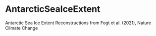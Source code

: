 # AntarcticSeaIceExtent
Antarctic Sea Ice Extent Reconstructions from Fogt et al. (2021), Nature Climate Change

